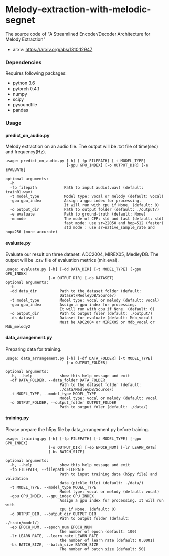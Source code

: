 # Melody-extraction-with-melodic-segnet

The source code of "A Streamlined Encoder/Decoder Architecture for Melody Extraction"
- arxiv: https://arxiv.org/abs/1810.12947

### Dependencies

Requires following packages:

- python 3.6
- pytorch 0.4.1
- numpy
- scipy
- pysoundfile
- pandas


### Usage
#### predict_on_audio.py
Melody extraction on an audio file.
The output will be .txt file of time(sec) and frequency(Hz).
```
usage: predict_on_audio.py [-h] [-fp FILEPATH] [-t MODEL_TYPE]
                           [-gpu GPU_INDEX] [-o OUTPUT_DIR] [-e EVALUATE]

optional arguments:
  -h
  -fp filepath            Path to input audio(.wav) (default: train01.wav)
  -t model_type           Model type: vocal or melody (default: vocal)
  -gpu gpu_index          Assign a gpu index for processing.
                          It will run with cpu if None. (default: 0)
  -o output_dir           Path to output folder (default: ./output/)
  -e evaluate             Path to ground-truth (default: None)
  -m mode                 The mode of CFP: std and fast (default: std)
                          fast mode: use sr=22050 and hop=512 (faster)
                          std mode : use sr=native_sample_rate and hop=256 (more accurate)
```
#### evaluate.py
Evaluate our result on three dataset: ADC2004, MIREX05, MedleyDB.
The output will be .csv file of evaluation metrics (mir_eval).
```
usage: evaluate.py [-h] [-dd DATA_DIR] [-t MODEL_TYPE] [-gpu GPU_INDEX]
                   [-o OUTPUT_DIR] [-ds DATASET]
optional arguments:
  -h
  -dd data_dir          Path to the dataset folder (default:
                        Dataset/MedleyDB/Source/)
  -t model_type         Model type: vocal or melody (default: vocal)
  -gpu gpu_index        Assign a gpu index for processing.
                        It will run with cpu if None. (default: 0)
  -o output_dir         Path to output foler (default: ./output/)
  -ds dataset           Dataset for evaluate (default: Mdb_vocal)
                        Must be ADC2004 or MIREX05 or Mdb_vocal or Mdb_melody2 
```
#### data_arrangement.py
Preparing data for training.
```
usage: data_arrangement.py [-h] [-df DATA_FOLDER] [-t MODEL_TYPE]
                           [-o OUTPUT_FOLDER]

optional arguments:
  -h, --help            show this help message and exit
  -df DATA_FOLDER, --data_folder DATA_FOLDER
                        Path to the dataset folder (default:
                        ./data/MedleyDB/Source/)
  -t MODEL_TYPE, --model_type MODEL_TYPE
                        Model type: vocal or melody (default: vocal
  -o OUTPUT_FOLDER, --output_folder OUTPUT_FOLDER
                        Path to output foler (default: ./data/)
```
#### training.py
Please prepare the h5py file by data_arrangement.py before training.
```
usage: training.py [-h] [-fp FILEPATH] [-t MODEL_TYPE] [-gpu GPU_INDEX]
                   [-o OUTPUT_DIR] [-ep EPOCH_NUM] [-lr LEARN_RATE]
                   [-bs BATCH_SIZE]

optional arguments:
  -h, --help            show this help message and exit
  -fp FILEPATH, --filepath FILEPATH
                        Path to input training data (h5py file) and validation
                        data (pickle file) (default: ./data/)
  -t MODEL_TYPE, --model_type MODEL_TYPE
                        Model type: vocal or melody (default: vocal)
  -gpu GPU_INDEX, --gpu_index GPU_INDEX
                        Assign a gpu index for processing. It will run with
                        cpu if None. (default: 0)
  -o OUTPUT_DIR, --output_dir OUTPUT_DIR
                        Path to output folder (default: ./train/model/)
  -ep EPOCH_NUM, --epoch_num EPOCH_NUM
                        the number of epoch (default: 100)
  -lr LEARN_RATE, --learn_rate LEARN_RATE
                        the number of learn rate (default: 0.0001)
  -bs BATCH_SIZE, --batch_size BATCH_SIZE
                        The number of batch size (default: 50)
```
